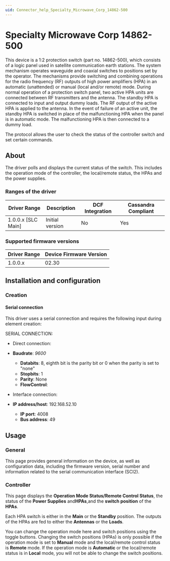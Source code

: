 ```yaml
---
uid: Connector_help_Specialty_Microwave_Corp_14862-500
---
```


# Specialty Microwave Corp 14862-500

This device is a 1:2 protection switch (part no. 14862-500), which consists of a logic panel used in satellite communication earth stations. The system mechanism operates waveguide and coaxial switches to positions set by the operator. The mechanisms provide switching and combining operations for the radio frequency (RF) outputs of high power amplifiers (HPA) in an automatic (unattended) or manual (local and/or remote) mode. During normal operation of a protection switch panel, two active HPA units are connected between RF transmitters and the antenna. The standby HPA is connected to input and output dummy loads. The RF output of the active HPA is applied to the antenna. In the event of failure of an active unit, the standby HPA is switched in place of the malfunctioning HPA when the panel is in automatic mode. The malfunctioning HPA is then connected to a dummy load.

The protocol allows the user to check the status of the controller switch and set certain commands.

## About

The driver polls and displays the current status of the switch. This includes the operation mode of the controller, the local/remote status, the HPAs and the power supplies.

### Ranges of the driver

| **Driver Range**     | **Description** | **DCF Integration** | **Cassandra Compliant** |
|----------------------|-----------------|---------------------|-------------------------|
| 1.0.0.x \[SLC Main\] | Initial version | No                  | Yes                     |

### Supported firmware versions

| **Driver Range** | **Device Firmware Version** |
|------------------|-----------------------------|
| 1.0.0.x          | 02.30                       |

## Installation and configuration

### Creation

#### Serial connection

This driver uses a serial connection and requires the following input during element creation:

SERIAL CONNECTION:

- Direct connection:

- **Baudrate**: *9600*
  - **Databits**: 8, eighth bit is the parity bit or 0 when the parity is set to "none"
  - **Stopbits**: 1
  - **Parity**: None
  - **FlowControl**:

- Interface connection:

- **IP address/host**: 192.168.52.10
  - **IP port**: 4008
  - **Bus address**: 49

## Usage

### General

This page provides general information on the device, as well as configuration data, including the firmware version, serial number and information related to the serial communication interface (SCI2).

### Controller

This page displays the **Operation Mode Status/Remote Control Status**, the status of the **Power Supplies** and**HPAs**,and the **switch position** of the **HPAs**.

Each HPA switch is either in the **Main** or the **Standby** position. The outputs of the HPAs are fed to either the **Antennas** or the **Loads**.

You can change the operation mode here and switch positions using the toggle buttons. Changing the switch positions (HPAs) is only possible if the operation mode is set to **Manual** mode and the local/remote control status is **Remote** mode. If the operation mode is **Automatic** or the local/remote status is in **Local** mode, you will not be able to change the switch positions.
